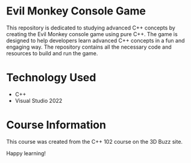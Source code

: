 # Evil Monkey Console Game

This repository is dedicated to studying advanced C++ concepts by creating the Evil Monkey console game using pure C++. The game is designed to help developers learn advanced C++ concepts in a fun and engaging way. The repository contains all the necessary code and resources to build and run the game.

# Technology Used

- C++
- Visual Studio 2022

# Course Information

This course was created from the C++ 102 course on the 3D Buzz site.

Happy learning!

